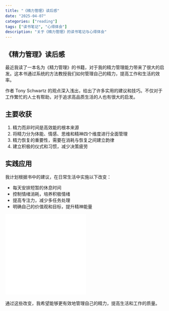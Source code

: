 ```yaml
---
title: "《精力管理》读后感"
date: "2025-04-07"
categories: ["reading"]
tags: ["读书笔记", "心得体会"]
description: "关于《精力管理》的读书笔记与心得体会"
---
```


## 《精力管理》读后感

最近我读了一本名为《精力管理》的书籍，对于我的精力管理能力带来了很大的启发。这本书通过系统的方法教授我们如何管理自己的精力，提高工作和生活的效率。

作者 Tony Schwartz 的观点深入浅出，给出了许多实用的建议和技巧。不仅对于工作繁忙的人士有帮助，对于追求高品质生活的人也有很大的启发。

## 主要收获

1. 精力而非时间是高效能的根本来源
2. 将精力分为体能、情感、思维和精神四个维度进行全面管理
3. 精力恢复的重要性，需要在消耗与恢复之间建立韵律
4. 建立积极的仪式和习惯，减少决策疲劳

## 实践应用

我计划根据书中的建议，在日常生活中实施以下改变：
- 每天安排短暂的休息时间
- 控制情绪消耗，培养积极情绪
- 提高专注力，减少多任务处理
- 明确自己的价值观和目标，提升精神能量

![占位图](/content/assets/images/reading/2025-04-07-《精力管理》读后感/placeholder.png)

通过这些改变，我希望能够更有效地管理自己的精力，提高生活和工作的质量。
